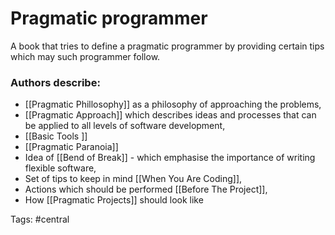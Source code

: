 # Pragmatic programmer
A book that tries to define a pragmatic programmer by providing certain tips which may such programmer follow. 

### Authors describe:
* [[Pragmatic Phillosophy]] as a philosophy of approaching the problems, 
* [[Pragmatic Approach]] which describes ideas and processes that can be applied to all levels of software development, 
* [[Basic Tools ]]
* [[Pragmatic Paranoia]] 
* Idea of [[Bend of Break]] - which emphasise the importance of writing flexible software,
* Set of tips to keep in mind [[When You Are Coding]],
* Actions which should be performed [[Before The Project]],
* How [[Pragmatic Projects]] should look like

Tags:
#central
